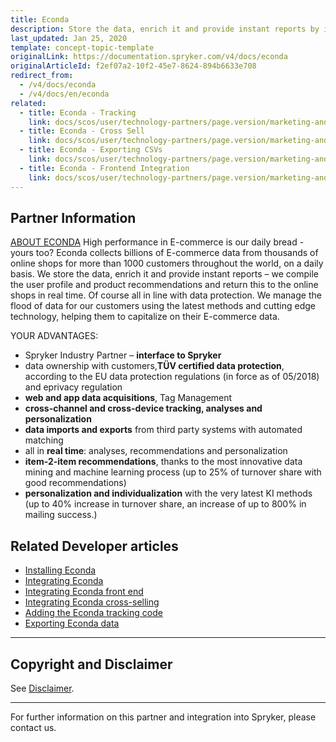 ```yaml
---
title: Econda
description: Store the data, enrich it and provide instant reports by integrating Econda into Spryker Commerce OS.
last_updated: Jan 25, 2020
template: concept-topic-template
originalLink: https://documentation.spryker.com/v4/docs/econda
originalArticleId: f2ef07a2-10f2-45e7-8624-894b6633e708
redirect_from:
  - /v4/docs/econda
  - /v4/docs/en/econda
related:
  - title: Econda - Tracking
    link: docs/scos/user/technology-partners/page.version/marketing-and-conversion/personalization-and-cross-selling/econda/econda-tracking.html
  - title: Econda - Cross Sell
    link: docs/scos/user/technology-partners/page.version/marketing-and-conversion/personalization-and-cross-selling/econda/econda-cross-sell.html
  - title: Econda - Exporting CSVs
    link: docs/scos/user/technology-partners/page.version/marketing-and-conversion/personalization-and-cross-selling/econda/econda-exporting-csvs.html
  - title: Econda - Frontend Integration
    link: docs/scos/user/technology-partners/page.version/marketing-and-conversion/personalization-and-cross-selling/econda/econda-frontend-integration.html
---
```


## Partner Information

[ABOUT ECONDA](https://www.econda.de/)
High performance in E-commerce is our daily bread - yours too? Econda collects billions of E-commerce data from thousands of online shops for more than 1000 customers throughout the world, on a daily basis. We store the data, enrich it and provide instant reports – we compile the user profile and product recommendations and return this to the online shops in real time. Of course all in line with data protection. We manage the flood of data for our customers using the latest methods and cutting edge technology, helping them to capitalize on their E-commerce data.

YOUR ADVANTAGES:

* Spryker Industry Partner – <b>interface to Spryker</b>
* data ownership with customers,<b>TÜV certified data protection</b>, according to the EU data protection regulations (in force as of 05/2018) and eprivacy regulation
* <b>web and app data acquisitions</b>, Tag Management
* <b>cross-channel and cross-device tracking, analyses and personalization</b>
* <b>data imports and exports</b> from third party systems with automated matching
* all in <b>real time</b>: analyses, recommendations and personalization
* <b>item-2-item recommendations</b>, thanks to the most innovative data mining and machine learning process (up to 25% of turnover share with good recommendations)
* <b>personalization and individualization</b> with the very latest KI methods (up to 40% increase in turnover share, an increase of up to 800% in mailing success.)

## Related Developer articles

* [Installing Econda](/docs/scos/dev/technology-partner-guides/{{page.version}}/marketing-and-conversion/personalization-and-cross-selling/econda/installing-econda.html)
* [Integrating Econda](/docs/scos/dev/technology-partner-guides/{{page.version}}/marketing-and-conversion/personalization-and-cross-selling/econda/integrating-econda.html)
* [Integrating Econda front end](/docs/scos/dev/technology-partner-guides/{{page.version}}/marketing-and-conversion/personalization-and-cross-selling/econda/integrating-econda-front-end.html)
* [Integrating Econda cross-selling](/docs/scos/dev/technology-partner-guides/{{page.version}}/marketing-and-conversion/personalization-and-cross-selling/econda/integrating-econda-cross-selling.html)
* [Adding the Econda tracking code](/docs/scos/dev/technology-partner-guides/{{page.version}}/marketing-and-conversion/personalization-and-cross-selling/econda/adding-the-econda-tracking-code.html)
* [Exporting Econda data](/docs/scos/dev/technology-partner-guides/{{page.version}}/marketing-and-conversion/personalization-and-cross-selling/econda/exporting-econda-data.html)

---

## Copyright and Disclaimer

See [Disclaimer](https://github.com/spryker/spryker-documentation).

---
For further information on this partner and integration into Spryker, please contact us.

<div class="hubspot-form js-hubspot-form" data-portal-id="2770802" data-form-id="163e11fb-e833-4638-86ae-a2ca4b929a41" id="hubspot-1"></div>
